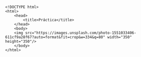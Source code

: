 <code>
&lt;!DOCTYPE html&gt;
&lt;html&gt;
    &lt;head&gt;
        &lt;title&gt;Práctica&lt;/title&gt;
    &lt;/head&gt;
    &lt;body&gt;
    &lt;img src="https://images.unsplash.com/photo-1551033406-611cf9a28f67?auto=format&fit=crop&w=334&q=80" width="350" height="350"/&gt;
    &lt;/body&gt;
&lt;/html&gt;
</code>
